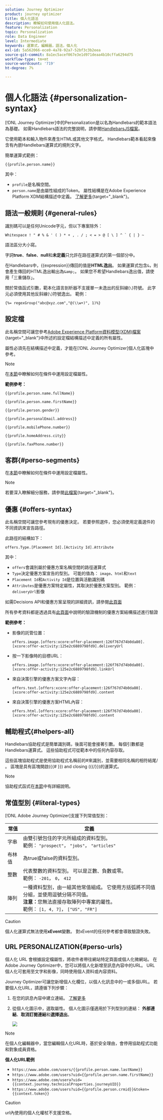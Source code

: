 ```yaml
---
solution: Journey Optimizer
product: journey optimizer
title: 個人化語法
description: 瞭解如何使用個人化語法。
feature: Personalization
topic: Personalization
role: Data Engineer
level: Intermediate
keywords: 運算式，編輯器，語法，個人化
exl-id: 5a562066-ece0-4a78-92a7-52bf3c3b2eea
source-git-commit: 8a1ec5acef067e3e1d971deaa4b10cffa6294d75
workflow-type: tm+mt
source-wordcount: '719'
ht-degree: 7%

---
```


# 個人化語法 {#personalization-syntax}

[!DNL Journey Optimizer]中的Personalization是以名為Handlebars的範本語法為基礎。
如需Handlebars語法的完整說明，請參閱[HandlebarsJS檔案](https://handlebarsjs.com/)。

它使用範本和輸入物件來產生HTML或其他文字格式。 Handlebars範本看起來像含有內嵌Handlebars運算式的規則文字。

簡單運算式範例：

`{{profile.person.name}}`

其中：

* `profile`是名稱空間。
* `person.name`是由屬性組成的Token。 屬性結構是在Adobe Experience Platform XDM結構描述中定義。 [了解更多](https://experienceleague.adobe.com/docs/experience-platform/xdm/home.html?lang=zh-Hant){target="_blank"}。

## 語法一般規則 {#general-rules}

識別碼可以是任何Unicode字元，但以下專案除外：

```
Whitespace ! " # % & ' ( ) * + , . / ; < = > @ [ \ ] ^ ` { | } ~
```

語法區分大小寫。

字詞&#x200B;**true**、**false**、**null**&#x200B;和&#x200B;**未定義**&#x200B;只允許在路徑運算式的第一個部分中。

在Handlebars中，{{expression}}傳回的值是&#x200B;**HTML逸出**。 如果運算式包含`&`，則會產生傳回的HTML逸出輸出為`&amp;`。 如果您不希望Handlebars逸出值，請使用「三重儲存」。

關於常值函式引數，範本化語言剖析器不支援單一未逸出的反斜線(`\`)符號。 此字元必須使用其他反斜線(`\`)符號逸出。 範例：

`{%= regexGroup("abc@xyz.com","@(\\w+)", 1)%}`

## 設定檔

此名稱空間可讓您參考[Adobe Experience Platform資料模型(XDM)檔案](https://experienceleague.adobe.com/docs/experience-platform/xdm/home.html?lang=zh-Hant){target="_blank"}中所述的設定檔結構描述中定義的所有屬性。

屬性必須先在結構描述中定義，才能在[!DNL Journey Optimizer]個人化區塊中參考。

>[!NOTE]
>
>在[本節](functions/helpers.md#if-function)中瞭解如何在條件中運用設定檔屬性。

**範例參考：**

`{{profile.person.name.fullName}}`

`{{profile.person.name.firstName}}`

`{{profile.person.gender}}`

`{{profile.personalEmail.address}}`

`{{profile.mobilePhone.number}}`

`{{profile.homeAddress.city}}`

`{{profile.faxPhone.number}}`

## 客群{#perso-segments}

在[本節](functions/helpers.md#if-function)中瞭解如何在條件中運用設定檔屬性。

>[!NOTE]
>若要深入瞭解細分服務，請參閱[此檔案](https://experienceleague.adobe.com/docs/experience-platform/segmentation/home.html?lang=zh-Hant){target="_blank"}。

## 優惠 {#offers-syntax}

此名稱空間可讓您參考現有的優惠決定。
若要參照選件，您必須使用定義選件的不同資訊來宣告路徑。

此路徑的結構如下：

`offers.Type.[Placement Id].[Activity Id].Attribute`

其中：

* `offers`會識別屬於優惠方案名稱空間的路徑運算式
* `Type`決定優惠方案宣告的型別。 可能的值為： `image`、`html`和`text`
* `Placement Id`和`Activity Id`是位置與活動識別碼
* `Attributes`是優惠方案特定屬性，其取決於優惠方案型別。 範例： `deliveryUrl`影像

如需Decisions API和優惠方案呈現的詳細資訊，請參閱[此頁面](../offers/api-reference/offer-delivery-api/decisioning-api.md)

所有參考資料都是透過具有[此頁面](personalization-validation.md)中說明的驗證機制的優惠方案結構描述進行驗證

**範例參考：**

* 影像的託管位置：

  `offers.image.[offers:xcore:offer-placement:126f767d74b0da80].[xcore:offer-activity:125e2c6889798fd9].deliveryUrl`

* 按一下影像時的目標URL：

  `offers.image.[offers:xcore:offer-placement:126f767d74b0da80].[xcore:offer-activity:125e2c6889798fd9].linkUrl`

* 來自決策引擎的優惠方案文字內容：

  `offers.text.[offers:xcore:offer-placement:126f767d74b0da80].[xcore:offer-activity:125e2c6889798fd9].content`

* 來自決策引擎的優惠方案HTML內容：

  `offers.html.[offers:xcore:offer-placement:126f767d74b0da80].[xcore:offer-activity:125e2c6889798fd9].content`


## 輔助程式{#helpers-all}

Handlebars協助程式是簡單識別碼，後面可能會接著引數。
每個引數都是Handlebars運算式。 這些協助程式可從範本中的任何內容存取。

這些區塊協助程式是使用協助程式名稱前的#來識別，並需要相同名稱的相符結尾/ 。
區塊是具有區塊開啟({{# }}) and closing ({{/}})的運算式。


>[!NOTE]
>
>協助程式函式在[本節](functions/helpers.md)中有詳細說明。
>

## 常值型別 {#literal-types}

[!DNL Adobe Journey Optimizer]支援下列常值型別：

| 常值 | 定義 |
| ------- | ---------- |
| 字串 | 由雙引號包住的字元所組成的資料型別。 <br>範例： `"prospect"`， `"jobs"`， `"articles"` |
| 布林值 | 為true或false的資料型別。 |
| 整數 | 代表整數的資料型別。 可以是正數、負數或零。 <br>範例： `-201`， `0`， `412` |
| 陣列 | 一種資料型別，由一組其他常值組成。 它使用方括弧將不同值分組，並使用逗號分隔不同值。<br> **注意：**&#x200B;您無法直接存取陣列中專案的屬性。 <br>範例： `[1, 4, 7]`， `["US", "FR"]` |

>[!CAUTION]
>
>個人化運算式無法使用&#x200B;**xEvent**&#x200B;變數。 對xEvent的任何參考都會導致驗證失敗。

## URL PERSONALIZATION{#perso-urls}

個人化 URL 會根據設定檔屬性，將收件者帶往網站特定頁面或個人化微網站。 在Adobe Journey Optimizer中，您可以將個人化新增至訊息內容中的URL。 URL 個人化可套用至文字和影像，同時使用個人資料或內容資料。

Journey Optimizer可讓您新增個人化欄位，以個人化訊息中的一或多個URL。 若要個人化URL，請遵循下列步驟：

1. 在您的訊息內容中建立連結。 [了解更多](../email/message-tracking.md#insert-links)
1. 從個人化圖示中，選取屬性。 個人化圖示僅適用於下列型別的連結： **外部連結**、**取消訂閱連結**&#x200B;和&#x200B;**選擇退出**。

   ![](assets/perso-url.png)

>[!NOTE]
>
>在個人化編輯器中，當您編輯個人化URL時，基於安全理由，會停用協助程式功能和對象成員資格。
>

**個人化URL範例**

* `https://www.adobe.com/users/{{profile.person.name.lastName}}`
* `https://www.adobe.com/users?uid={{profile.person.name.firstName}}`
* `https://www.adobe.com/usera?uid={{context.journey.technicalProperties.journeyUID}}`
* `https://www.adobe.com/users?uid={{profile.person.crmid}}&token={{context.token}}`

>[!CAUTION]
>
>url內使用的個人化權杖不支援空格。
